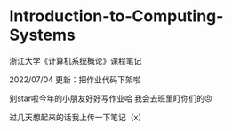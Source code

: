 # Introduction-to-Computing-Systems
浙江大学《计算机系统概论》课程笔记



2022/07/04 更新：把作业代码下架啦

别star啦今年的小朋友好好写作业哈 我会去班里盯你们的😠

过几天想起来的话我上传一下笔记（x）

